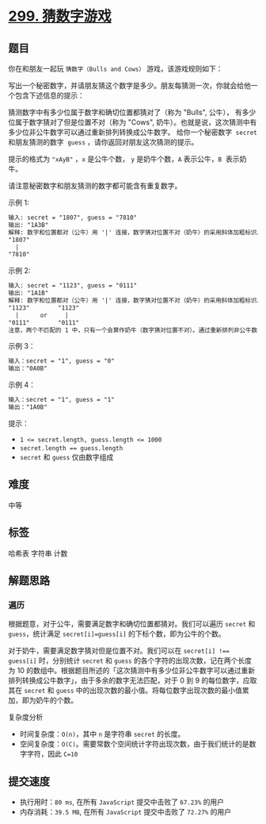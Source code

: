 # [299. 猜数字游戏](https://leetcode-cn.com/problems/bulls-and-cows/)

## 题目

你在和朋友一起玩 `猜数字（Bulls and Cows）` 游戏，该游戏规则如下：

写出一个秘密数字，并请朋友猜这个数字是多少。朋友每猜测一次，你就会给他一个包含下述信息的提示：

猜测数字中有多少位属于数字和确切位置都猜对了（称为 "Bulls", 公牛），
有多少位属于数字猜对了但是位置不对（称为 "Cows", 奶牛）。也就是说，这次猜测中有多少位非公牛数字可以通过重新排列转换成公牛数字。
给你一个秘密数字  `secret` 和朋友猜测的数字  `guess` ，请你返回对朋友这次猜测的提示。

提示的格式为 `"xAyB"` ，`x` 是公牛个数， `y` 是奶牛个数，`A` 表示公牛，`B`  表示奶牛。

请注意秘密数字和朋友猜测的数字都可能含有重复数字。

示例 1:

```txt
输入: secret = "1807", guess = "7810"
输出: "1A3B"
解释: 数字和位置都对（公牛）用 '|' 连接，数字猜对位置不对（奶牛）的采用斜体加粗标识。
"1807"
  |
"7810"
```

示例 2:

```txt
输入: secret = "1123", guess = "0111"
输出: "1A1B"
解释: 数字和位置都对（公牛）用 '|' 连接，数字猜对位置不对（奶牛）的采用斜体加粗标识。
"1123"        "1123"
  |      or     |
"0111"        "0111"
注意，两个不匹配的 1 中，只有一个会算作奶牛（数字猜对位置不对）。通过重新排列非公牛数字，其中仅有一个 1 可以成为公牛数字。
```

示例 3：

```txt
输入：secret = "1", guess = "0"
输出："0A0B"
```

示例 4：

```txt
输入：secret = "1", guess = "1"
输出："1A0B"
```

提示：

- `1 <= secret.length, guess.length <= 1000`
- `secret.length == guess.length`
- `secret` 和 `guess` 仅由数字组成

## 难度

中等

## 标签

哈希表 字符串 计数

## 解题思路

### 遍历

根据题意，对于公牛，需要满足数字和确切位置都猜对。我们可以遍历 `secret` 和 `guess`，统计满足 `secret[i]=guess[i]` 的下标个数，即为公牛的个数。

对于奶牛，需要满足数字猜对但是位置不对。我们可以在 `secret[i] !== guess[i]` 时，分别统计 `secret` 和 `guess` 的各个字符的出现次数，记在两个长度为 10 的数组中。根据题目所述的「这次猜测中有多少位非公牛数字可以通过重新排列转换成公牛数字」，由于多余的数字无法匹配，对于 0 到 9 的每位数字，应取其在 `secret` 和 `guess` 中的出现次数的最小值。将每位数字出现次数的最小值累加，即为奶牛的个数。

复杂度分析

- 时间复杂度：`O(n)`，其中 `n` 是字符串 `secret` 的长度。
- 空间复杂度：`O(C)`。需要常数个空间统计字符出现次数，由于我们统计的是数字字符，因此 `C=10`

## 提交速度

- 执行用时：`80 ms`, 在所有 `JavaScript` 提交中击败了 `67.23%` 的用户
- 内存消耗：`39.5 MB`, 在所有 `JavaScript` 提交中击败了 `72.27%` 的用户
